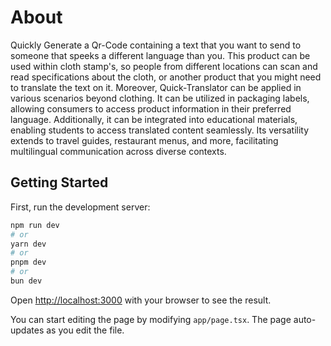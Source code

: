 # About

Quickly Generate a Qr-Code containing a text that you want to send to someone that speeks a different language than you. This product can be used within cloth stamp's, so people from different locations can scan and read specifications about the cloth, or another product that you might need to translate the text on it. Moreover, Quick-Translator can be applied in various scenarios beyond clothing. It can be utilized in packaging labels, allowing consumers to access product information in their preferred language. Additionally, it can be integrated into educational materials, enabling students to access translated content seamlessly. Its versatility extends to travel guides, restaurant menus, and more, facilitating multilingual communication across diverse contexts.

## Getting Started

First, run the development server:

```bash
npm run dev
# or
yarn dev
# or
pnpm dev
# or
bun dev
```

Open [http://localhost:3000](http://localhost:3000) with your browser to see the result.

You can start editing the page by modifying `app/page.tsx`. The page auto-updates as you edit the file.
